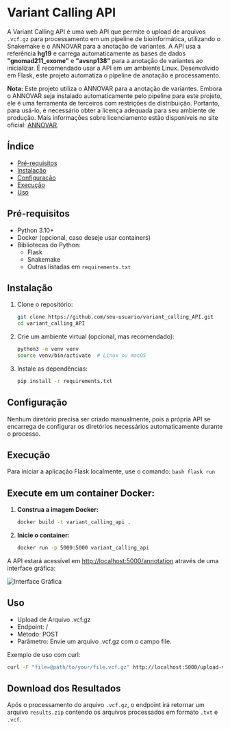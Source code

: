 # Variant Calling API

A Variant Calling API é uma web API que permite o upload de arquivos `.vcf.gz` para processamento em um pipeline de bioinformática, utilizando o Snakemake e o ANNOVAR para a anotação de variantes. A API usa a referência **hg19** e carrega automaticamente as bases de dados **"gnomad211_exome"** e **"avsnp138"** para a anotação de variantes ao inicializar. É recomendado usar a API em um ambiente Linux. Desenvolvido em Flask, este projeto automatiza o pipeline de anotação e processamento.

**Nota:** Este projeto utiliza o ANNOVAR para a anotação de variantes. Embora o ANNOVAR seja instalado automaticamente pelo pipeline para este projeto, ele é uma ferramenta de terceiros com restrições de distribuição. Portanto, para usá-lo, é necessário obter a licença adequada para seu ambiente de produção. Mais informações sobre licenciamento estão disponíveis no site oficial: [ANNOVAR](https://annovar.openbioinformatics.org/).

## Índice
- [Pré-requisitos](#pré-requisitos)
- [Instalação](#instalação)
- [Configuração](#configuração)
- [Execução](#execução)
- [Uso](#uso)


## Pré-requisitos

- Python 3.10+
- Docker (opcional, caso deseje usar containers)
- Bibliotecas do Python:
  - Flask
  - Snakemake
  - Outras listadas em `requirements.txt`

## Instalação

1. Clone o repositório:

   ```bash
   git clone https://github.com/seu-usuario/variant_calling_API.git
   cd variant_calling_API
2. Crie um ambiente virtual (opcional, mas recomendado):

    ```bash
    python3 -m venv venv
    source venv/bin/activate  # Linux ou macOS    
    ```
3. Instale as dependências:

    ```bash
    pip install -r requirements.txt
    ```
## Configuração
Nenhum diretório precisa ser criado manualmente, pois a própria API se encarrega de configurar os diretórios necessários automaticamente durante o processo.

## Execução
Para iniciar a aplicação Flask localmente, use o comando:
    ```bash
    flask run
    ```

## Execute em um container Docker:
1. **Construa a imagem Docker:**

    ```bash
    docker build -t variant_calling_api .
    ```

2. **Inicie o container:**

    ```bash
    docker run -p 5000:5000 variant_calling_api
    ```

A API estará acessível em [http://localhost:5000/annotation](http://localhost:5000/annotation) através de uma interface gráfica:

![Interface Gráfica](image.png)

## Uso
- Upload de Arquivo .vcf.gz
- Endpoint: /
- Método: POST
- Parâmetro: Envie um arquivo .vcf.gz com o campo file.

Exemplo de uso com curl:

  ```bash
  curl -F "file=@path/to/your/file.vcf.gz" http://localhost:5000/upload-vcf-gz
  ```

## Download dos Resultados
Após o processamento do arquivo `.vcf.gz`, o endpoint irá retornar um arquivo `results.zip` contendo os arquivos processados em formato `.txt` e `.vcf`.

